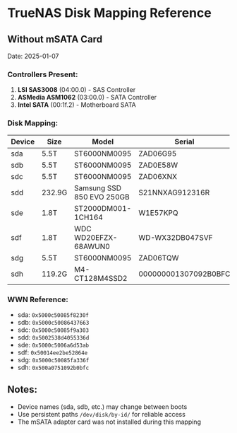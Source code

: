 # TrueNAS Disk Mapping Reference

## Without mSATA Card
Date: 2025-01-07

### Controllers Present:
1. **LSI SAS3008** (04:00.0) - SAS Controller
2. **ASMedia ASM1062** (03:00.0) - SATA Controller  
3. **Intel SATA** (00:1f.2) - Motherboard SATA

### Disk Mapping:

| Device | Size    | Model                     | Serial               | Controller   | Persistent Path |
|--------|---------|---------------------------|----------------------|--------------|-----------------|
| sda    | 5.5T    | ST6000NM0095             | ZAD06G95            | LSI SAS      | `/dev/disk/by-id/scsi-35000c50085f8230f` |
| sdb    | 5.5T    | ST6000NM0095             | ZAD0E58W            | LSI SAS      | `/dev/disk/by-id/scsi-35000c50086437663` |
| sdc    | 5.5T    | ST6000NM0095             | ZAD06XNX            | LSI SAS      | `/dev/disk/by-id/scsi-35000c50085f9a303` |
| sdd    | 232.9G  | Samsung SSD 850 EVO 250GB| S21NNXAG912316R     | ASMedia SATA | `/dev/disk/by-id/ata-Samsung_SSD_850_EVO_250GB_S21NNXAG912316R` |
| sde    | 1.8T    | ST2000DM001-1CH164       | W1E57KPQ            | Intel SATA   | `/dev/disk/by-id/ata-ST2000DM001-1CH164_W1E57KPQ` |
| sdf    | 1.8T    | WDC WD20EFZX-68AWUN0     | WD-WX32DB047SVF     | Intel SATA   | `/dev/disk/by-id/ata-WDC_WD20EFZX-68AWUN0_WD-WX32DB047SVF` |
| sdg    | 5.5T    | ST6000NM0095             | ZAD06TQW            | LSI SAS      | `/dev/disk/by-id/scsi-35000c50085fa336f` |
| sdh    | 119.2G  | M4-CT128M4SSD2           | 000000001307092B0BFC| Intel SATA   | `/dev/disk/by-id/ata-M4-CT128M4SSD2_000000001307092B0BFC` |

### WWN Reference:
- sda: `0x5000c50085f8230f`
- sdb: `0x5000c50086437663`
- sdc: `0x5000c50085f9a303`
- sdd: `0x5002538d4055336d`
- sde: `0x5000c5006a6d53ab`
- sdf: `0x50014ee2be52864e`
- sdg: `0x5000c50085fa336f`
- sdh: `0x500a0751092b0bfc`

## Notes:
- Device names (sda, sdb, etc.) may change between boots
- Use persistent paths `/dev/disk/by-id/` for reliable access
- The mSATA adapter card was not installed during this mapping